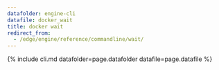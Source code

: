 ```yaml
---
datafolder: engine-cli
datafile: docker_wait
title: docker wait
redirect_from:
  - /edge/engine/reference/commandline/wait/
---
```


<!--
Sorry, but the contents of this page are automatically generated from
Docker's source code. If you want to suggest a change to the text that appears
here, you'll need to find the string by searching this repo:

https://github.com/docker/cli
-->

{% include cli.md datafolder=page.datafolder datafile=page.datafile %}
